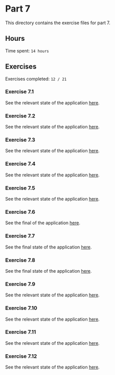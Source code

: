 # Part 7

This directory contains the exercise files for part 7.

## Hours

Time spent: `14 hours`

## Exercises

Exercises completed: `12 / 21`

### Exercise 7.1

See the relevant state of the application [here](https://github.com/rikurauhala/fullstack/tree/2b6ff0ec5762e1bf4dadae682aa67e54d3b5411e/exercises/part07/routed-anecdotes).

### Exercise 7.2

See the relevant state of the application [here](https://github.com/rikurauhala/fullstack/tree/d3606c6b70e695fb8fbc6d116dacdda721199b02/exercises/part07/routed-anecdotes).

### Exercise 7.3

See the relevant state of the application [here](https://github.com/rikurauhala/fullstack/tree/a54c1ea58a0655b65baaad06c53453bbb83c827b/exercises/part07/routed-anecdotes).

### Exercise 7.4

See the relevant state of the application [here](https://github.com/rikurauhala/fullstack/tree/5dee5d8852161dea542d3108c23b4c5412203687/exercises/part07/routed-anecdotes).

### Exercise 7.5

See the relevant state of the application [here](https://github.com/rikurauhala/fullstack/tree/5b4335fd64de0dd6f0c212f9519d9a6a68b0658a/exercises/part07/routed-anecdotes).

### Exercise 7.6

See the final of the application [here](https://github.com/rikurauhala/fullstack/tree/main/exercises/part07/routed-anecdotes).

### Exercise 7.7

See the final state of the application [here](https://github.com/rikurauhala/fullstack/tree/main/exercises/part07/country-hook).

### Exercise 7.8

See the final state of the application [here](https://github.com/rikurauhala/fullstack/tree/main/exercises/part07/ultimate-hooks).

### Exercise 7.9

See the relevant state of the application [here](https://github.com/rikurauhala/fullstack/tree/2b131bab040bf2292e92e16e357f626164e3aaba/exercises/part07/bloglist).

### Exercise 7.10

See the relevant state of the application [here](https://github.com/rikurauhala/fullstack/tree/78b4e1ec3b43b9c6ef8c68c26db97ecea14c01d6/exercises/part07/bloglist).

### Exercise 7.11

See the relevant state of the application [here](https://github.com/rikurauhala/fullstack/tree/36cb793d94fa3314ee79364dd996971ef07d73a2/exercises/part07/bloglist).

### Exercise 7.12

See the relevant state of the application [here](https://github.com/rikurauhala/fullstack/tree/42b4fc3adc0225eae51f95cb6b35454d4b141991/exercises/part07/bloglist).

<!--

### Exercise 7.13

See the relevant state of the application [here]().

### Exercise 7.14

See the relevant state of the application [here]().

### Exercise 7.15

See the relevant state of the application [here]().

### Exercise 7.16

See the relevant state of the application [here]().

### Exercise 7.17

See the relevant state of the application [here]().

### Exercise 7.18

See the relevant state of the application [here]().

### Exercise 7.19

See the relevant state of the application [here]().

### Exercise 7.20

See the relevant state of the application [here]().

### Exercise 7.21

See the relevant state of the application [here]().

-->
